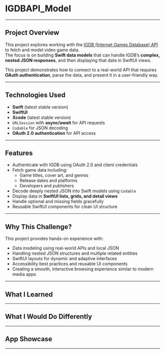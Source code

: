 # IGDBAPI_Model

---

## Project Overview
This project explores working with the [IGDB (Internet Games Database) API](https://api-docs.igdb.com/#examples) to fetch and model video game data.  
The focus is on building **Swift data models** that can handle IGDB’s **complex, nested JSON responses**, and then displaying that data in SwiftUI views.  

This project demonstrates how to connect to a real-world API that requires **OAuth authentication**, parse the data, and present it in a user-friendly way.

---

## Technologies Used
- **Swift** (latest stable version)  
- **SwiftUI**  
- **Xcode** (latest stable version)  
- `URLSession` with **async/await** for API requests  
- `Codable` for JSON decoding  
- **OAuth 2.0 authentication** for API access  

---

## Features
- Authenticate with IGDB using OAuth 2.0 and client credentials  
- Fetch game data including:  
  - Game titles, cover art, and genres  
  - Release dates and platforms  
  - Developers and publishers  
- Decode deeply nested JSON into Swift models using `Codable`  
- Display data in **SwiftUI lists, grids, and detail views**  
- Handle optional and missing fields gracefully  
- Reusable SwiftUI components for clean UI structure  

---

## Why This Challenge?
This project provides hands-on experience with:

* Data modeling using real-world APIs and local JSON  
* Handling nested JSON structures and multiple related entities  
* SwiftUI layouts for dynamic and adaptive interfaces  
* Accessibility best practices and reusable UI components  
* Creating a smooth, interactive browsing experience similar to modern media apps  

---

## What I Learned

---

## What I Would Do Differently

---

## App Showcase

---
